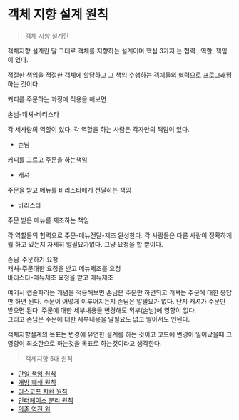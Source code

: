 # 객체 지향 설계 원칙

> 객체 지향 설계란

객체지향 설계란 말 그대로 객체를 지향하는 설계이며 핵심 3가지 는 협력 , 역할, 책임이 있다.

적절한 책임을 적절한 객체에 할당하고 그 책임 수행하는 객체들의 협력으로 프로그래밍 하는 것이다.

커피를 주문하는 과정에 적용을 해보면

손님-캐셔-바리스타

각 세사람의 역할이 있다. 각 역할을 하는 사람은 각자만의 책임이 있다.

* 손님

커피를 고르고 주문을 하는책임

* 캐셔

주문을 받고 메뉴를 바리스타에게 전달하는 책임

* 바리스타

주문 받은 메뉴를 제조하는 책임



각 역할들의 협력으로 주문-메뉴전달-제조 완성한다. 각 사람들은 다른 사람이 정확하게 뭘 하고 있는지 자세히 알필요가없다. 그냥 요청을 할 뿐이다. 

손님-주문하기 요청  
캐셔-주문대한 요청을 받고 메뉴제조를 요청  
바리스타-메뉴제조 요청을 받고 메뉴제조   

여기서 캡슐화라는 개념을 적용해보면 손님은 주문만 하면되고 캐셔는 주문에 대한 응답만 하면 된다. 주문이 어떻게 이루어지는지 손님은 알필요가 없다. 단지 캐셔가 주문만 받으면 된다. 주문에 대한 세부내용을 변경해도 외부\(손님\)에 영향이 없다.  
그리고 손님은 주문에 대한 세부내용을 알필요도 없고 알아서도 안된다.



객체지향설계의 목표는 변경에 유연한 설계를 하는 것이고  코드에 변경이 일어났을때 그 영향이 최소한으로 하는것을 목표로 하는것이라고 생각한다.



> 객체지향 5대 원칙

* [단일 책임 원칙](undefined.md)
* [개방 폐쇄 원칙](undefined-1.md)
* [리스코프 치환 원칙](undefined-2.md)
* [인터페이스 분리 원칙](undefined-3.md)
* [의존 역전 원](undefined-4.md)







